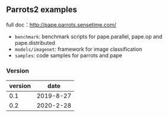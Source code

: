 ## Parrots2 examples
full doc：http://pape.parrots.sensetime.com/

* `benchmark`: benchmark scripts for pape.parallel, pape.op and pape.distributed
* `models/imagenet`: framework for image classification
* `samples`: code samples for parrots and pape

### Version
| version | date |
| ------ | ------ |
| 0.1 | 2019-8-27 |
| 0.2 | 2020-2-28 | 
